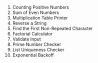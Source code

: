 
1. Counting Positive Numbers 
2. Sum of Even Numbers
3. Multiplication Table Printer
4. Reverse a String
5. Find the First Non-Repeated Character
6. Factorial Calculator
7. Validate Input
8. Prime Number Checker
9. List Uniqueness Checker 
10. Exponential Backoff